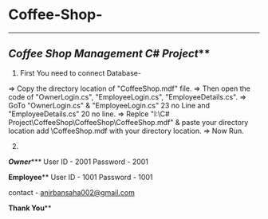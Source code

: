 # Coffee-Shop-
---------------------------------------------------
*******Coffee Shop Management C# Project*********
---------------------------------------------------

1. First You need to connect Database-

=> Copy the directory location of "CoffeeShop.mdf" file.
=> Then open the code of "OwnerLogin.cs", "EmployeeLogin.cs", "EmployeeDetails.cs".
=> GoTo "OwnerLogin.cs" & "EmployeeLogin.cs" 23 no Line and "EmployeeDetails.cs" 20 no line. 
=> Replce "I:\C# Project\CoffeeShop\CoffeeShop\CoffeeShop.mdf" 
   & paste your directory location add \CoffeeShop.mdf with your directory location.
=> Now Run.

2.
*******Owner**********
User ID  - 2001
Password - 2001

******Employee********
User ID  - 1001
Password - 1001

contact - anirbansaha002@gmail.com
	  

************Thank You**************
